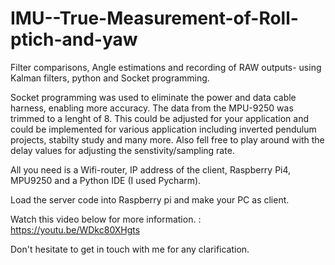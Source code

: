 # IMU--True-Measurement-of-Roll-ptich-and-yaw
Filter comparisons, Angle estimations and recording of RAW outputs- using Kalman filters, python and Socket programming. 

Socket programming was used to eliminate the power and data cable harness, enabling more accuracy. The data from the MPU-9250 was trimmed to a lenght of 8. This 
could be adjusted for your application and could be implemented for various application including inverted pendulum projects, stabilty study and many more. Also 
fell free to play around with the delay values for adjusting the senstivity/sampling rate. 

All you need is a Wifi-router, IP address of the client, Raspberry Pi4, MPU9250 and a Python IDE (I used Pycharm).

Load the server code into Raspberry pi and make your PC as client. 

Watch this video below for more information. : https://youtu.be/WDkc80XHgts

Don't hesitate to get in touch with me for any clarification. 
